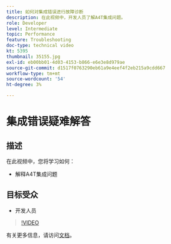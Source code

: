 ```yaml
---
title: 如何对集成错误进行故障诊断
description: 在此视频中，开发人员了解A4T集成问题。
role: Developer
level: Intermediate
topic: Performance
feature: Troubleshooting
doc-type: technical video
kt: 5395
thumbnail: 35155.jpg
exl-id: eb00bb01-4d03-4153-b866-e6e3e8d979ae
source-git-commit: d1517f0763290eb61a9e4eef4f2eb215a9cdd667
workflow-type: tm+mt
source-wordcount: '54'
ht-degree: 3%

---
```


# 集成错误疑难解答

## 描述

在此视频中，您将学习如何：

* 解释A4T集成问题

## 目标受众

* 开发人员

>[!VIDEO](https://video.tv.adobe.com/v/35155/?quality=12)

有关更多信息，请访问[文档](https://experienceleague.adobe.com/docs/target/using/integrate/a4t/troubleshoot-a4t/a4t-troubleshooting.html?lang=en)。
